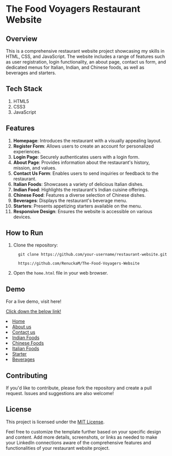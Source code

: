 # The Food Voyagers Restaurant Website 

## Overview

This is a comprehensive restaurant website project showcasing my skills in HTML, CSS, and JavaScript. The website includes a range of features such as user registration, login functionality, an about page, contact us form, and dedicated menus for Italian, Indian, and Chinese foods, as well as beverages and starters.

## Tech Stack

1. HTML5
2. CSS3
3. JavaScript

## Features

1. **Homepage**: Introduces the restaurant with a visually appealing layout.
2. **Register Form**: Allows users to create an account for personalized experiences.
3. **Login Page**: Securely authenticates users with a login form.
4. **About Page**: Provides information about the restaurant's history, mission, and values.
5. **Contact Us Form**: Enables users to send inquiries or feedback to the restaurant.
6. **Italian Foods**: Showcases a variety of delicious Italian dishes.
7. **Indian Food**: Highlights the restaurant's Indian cuisine offerings.
8. **Chinese Food**: Features a diverse selection of Chinese dishes.
9. **Beverages**: Displays the restaurant's beverage menu.
10. **Starters**: Presents appetizing starters available on the menu.
11. **Responsive Design**: Ensures the website is accessible on various devices.

## How to Run

1. Clone the repository:

         git clone https://github.com/your-username/restaurant-website.git
   
         https://github.com/RenuckaM/The-Food-Voyagers-Website

3. Open the `home.html` file in your web browser.
               

## Demo

For a live demo, visit here!

[Click down the below link!](https://renuckam.github.io/The-Food-Voyagers-Website/)

<li class="active"><a href="Home.html">Home</a></li>
<li class="active"><a href="Aboutus.html">About us</a></li>
<li class="active"><a href="Contactus.html">Contact us</a></li>
<li class="active"><a href="IndianFood.html">Indian Foods</a></li>
<li class="active"><a href="ChineeseFood.html">Chinese Foods</a></li>
<li class="active"><a href="ItalianFood.html">Italian Foods</a></li>
<li><a href="Starter.html">Starter</a></li>
<li><a href="Beverages.html">Beverages</a></li>

## Contributing

If you'd like to contribute, please fork the repository and create a pull request. Issues and suggestions are also welcome!

## License

This project is licensed under the [MIT License](LICENSE).


Feel free to customize the template further based on your specific design and content. Add more details, screenshots, or links as needed to make your LinkedIn connections aware of the comprehensive features and functionalities of your restaurant website project.

